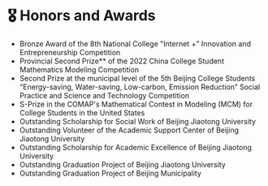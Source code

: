 # 🎖 Honors and Awards
- Bronze Award of the 8th National College "Internet +" Innovation and Entrepreneurship Competition
- Provincial Second Prize** of the 2022 China College Student Mathematics Modeling Competition
- Second Prize at the municipal level of the 5th Beijing College Students “Energy-saving, Water-saving, Low-carbon, Emission Reduction” Social Practice and Science and Technology Competition
- S-Prize in the COMAP's Mathematical Contest in Modeling (MCM) for College Students in the United States
- Outstanding Scholarship for Social Work of Beijing Jiaotong University
- Outstanding Volunteer of the Academic Support Center of Beijing Jiaotong University
- Outstanding Scholarship for Academic Excellence of Beijing Jiaotong University
- Outstanding Graduation Project of Beijing Jiaotong University
- Outstanding Graduation Project of Beijing Municipality